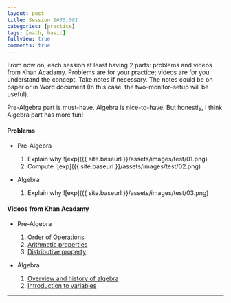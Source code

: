 ```yaml
---
layout: post
title: Session &#35;001
categories: [practice]
tags: [math, basic]
fullview: true
comments: true
---
```


From now on, each session at least having 2 parts: problems and videos from Khan Acadamy. Problems are for your practice; videos are for you understand the concept. Take notes if necessary. The notes could be on paper or in Word document (In this case, the two-monitor-setup will be useful). 

Pre-Algebra part is must-have. Algebra is nice-to-have. But honestly, I think Algebra part has more fun!

#### Problems
* Pre-Algebra   
    1. Explain why  ![exp]({{ site.baseurl }}/assets/images/test/01.png)
    2. Compute  ![exp]({{ site.baseurl }}/assets/images/test/02.png)

* Algebra
    1. Explain why  ![exp]({{ site.baseurl }}/assets/images/test/03.png)

#### Videos from Khan Acadamy

* Pre-Algebra
    1. [Order of Operations](https://www.khanacademy.org/math/pre-algebra/pre-algebra-arith-prop#pre-algebra-order-of-operations)
    2. [Arithmetic properties](https://www.khanacademy.org/math/pre-algebra/pre-algebra-arith-prop#pre-algebra-arithmetic-properties)
    3. [Distributive property](https://www.khanacademy.org/math/pre-algebra/pre-algebra-arith-prop#pre-algebra-ditributive-property)

* Algebra
    1. [Overview and history of algebra](https://www.khanacademy.org/math/algebra/introduction-to-algebra#overview-hist-alg)
    2. [Introduction to variables](https://www.khanacademy.org/math/algebra/introduction-to-algebra#alg1-intro-to-variables)


---
